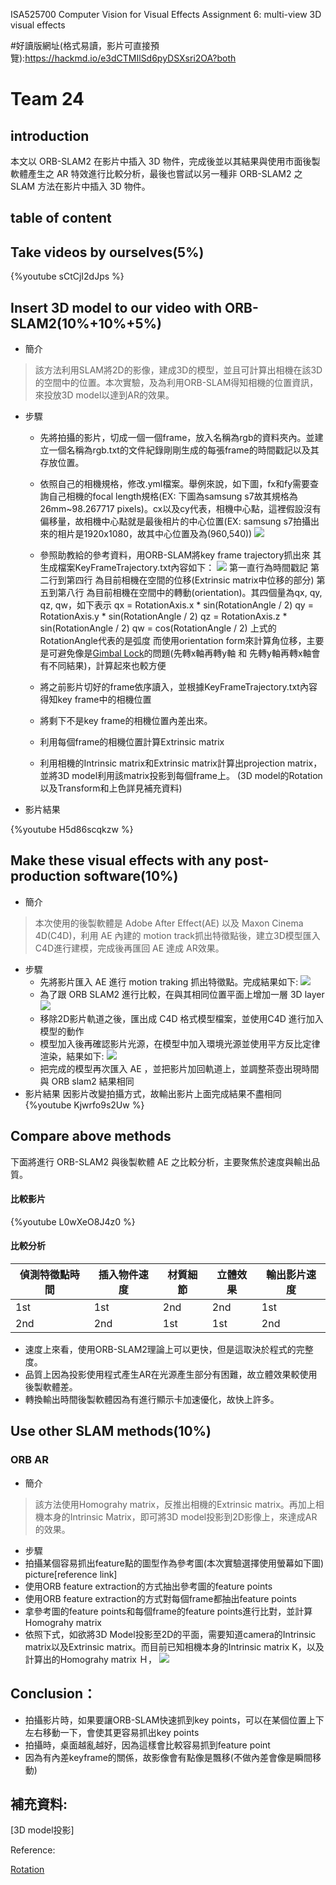 ISA525700 Computer Vision for Visual Effects
Assignment 6: multi-view 3D visual effects


#好讀版網址(格式易讀，影片可直接預覽):https://hackmd.io/e3dCTMIlSd6pyDSXsri2OA?both

Team 24
===

## introduction
本文以 ORB-SLAM2 在影片中插入 3D 物件，完成後並以其結果與使用市面後製軟體產生之 AR 特效進行比較分析，最後也嘗試以另一種非 ORB-SLAM2 之 SLAM 方法在影片中插入 3D 物件。 

## table of content
[]()
## Take videos by ourselves(5%)

{%youtube sCtCjI2dJps  %}

## Insert 3D model to our video with ORB-SLAM2(10%+10%+5%)
<!-- ### 法ㄧ(ORB SLAM) -->
- 簡介
> 該方法利用SLAM將2D的影像，建成3D的模型，並且可計算出相機在該3D的空間中的位置。本次實驗，及為利用ORB-SLAM得知相機的位置資訊，來投放3D model以達到AR的效果。
- 步驟
    - 先將拍攝的影片，切成一個一個frame，放入名稱為rgb的資料夾內。並建立一個名稱為rgb.txt的文件紀錄剛剛生成的每張frame的時間戳記以及其存放位置。
    - 依照自己的相機規格，修改.yml檔案。舉例來說，如下圖，fx和fy需要查詢自己相機的focal length規格(EX: 下圖為samsung s7故其規格為26mm~98.267717 pixels)。cx以及cy代表，相機中心點，這裡假設沒有偏移量，故相機中心點就是最後相片的中心位置(EX: samsung s7拍攝出來的相片是1920x1080，故其中心位置及為(960,540))
    ![](https://i.imgur.com/H0RqpVT.png)


    - 參照助教給的參考資料，用ORB-SLAM將key frame trajectory抓出來
    其生成檔案KeyFrameTrajectory.txt內容如下：
    ![](https://i.imgur.com/IIP78FR.jpg)
    第一直行為時間戳記
    第二行到第四行 為目前相機在空間的位移(Extrinsic matrix中位移的部分)
    第五到第八行 為目前相機在空間中的轉動(orientation)。其四個量為qx, qy, qz, qw，如下表示
    qx = RotationAxis.x * sin(RotationAngle / 2)
    qy = RotationAxis.y * sin(RotationAngle / 2)
    qz = RotationAxis.z * sin(RotationAngle / 2)
    qw = cos(RotationAngle / 2)
    上式的RotationAngle代表的是弧度
    而使用orientation form來計算角位移，主要是可避免像是[Gimbal Lock](https://www.youtube.com/watch?v=zc8b2Jo7mno)的問題(先轉x軸再轉y軸 和 先轉y軸再轉x軸會有不同結果)，計算起來也較方便

    - 將之前影片切好的frame依序讀入，並根據KeyFrameTrajectory.txt內容得知key frame中的相機位置
    - 將剩下不是key frame的相機位置內差出來。
    - 利用每個frame的相機位置計算Extrinsic matrix
    - 利用相機的Intrinsic matrix和Extrinsic matrix計算出projection matrix，並將3D model利用該matrix投影到每個frame上。
    (3D model的Rotation以及Transform和上色詳見補充資料)
- 影片結果
<!-- [https://drive.google.com/open?id=1HvnVV5PtikgFieYHSlk75l-6ZDP8etSI] -->
{%youtube H5d86scqkzw %}

## Make these visual effects with any post-production software(10%)
- 簡介
> 本次使用的後製軟體是 Adobe After Effect(AE) 以及 Maxon Cinema 4D(C4D)，利用 AE 內建的 motion track抓出特徵點後，建立3D模型匯入C4D進行建模，完成後再匯回 AE 達成 AR效果。
- 步驟
    - 先將影片匯入 AE 進行 motion traking 抓出特徵點。完成結果如下:
    ![](https://i.imgur.com/SWebC4J.jpg)
    - 為了跟 ORB SLAM2 進行比較，在與其相同位置平面上增加一層 3D layer 
    ![](https://i.imgur.com/bk69GQE.jpg)
    - 移除2D影片軌道之後，匯出成 C4D 格式模型檔案，並使用C4D 進行加入模型的動作
    - 模型加入後再確認影片光源，在模型中加入環境光源並使用平方反比定律渲染，結果如下:
    ![](https://i.imgur.com/PlkiZij.png)
    - 把完成的模型再次匯入 AE ，並把影片加回軌道上，並調整茶壺出現時間與 ORB slam2 結果相同
- 影片結果
因影片改變拍攝方式，故輸出影片上面完成結果不盡相同
{%youtube Kjwrfo9s2Uw %}

 
## Compare above methods
下面將進行 ORB-SLAM2 與後製軟體 AE 之比較分析，主要聚焦於速度與輸出品質。
#### 比較影片
{%youtube L0wXeO8J4z0 %}

#### 比較分析
|偵測特徵點時間|插入物件速度|材質細節|立體效果|輸出影片速度|
|--|--|--|--|--|
|1st|1st|2nd|2nd|1st|
|2nd|2nd|1st|1st|2nd|

- 速度上來看，使用ORB-SLAM2理論上可以更快，但是這取決於程式的完整度。
- 品質上因為投影使用程式產生AR在光源產生部分有困難，故立體效果較使用後製軟體差。
- 轉換輸出時間後製軟體因為有進行顯示卡加速優化，故快上許多。
## Use other SLAM methods(10%)
### ORB AR
- 簡介
> 該方法使用Homograhy matrix，反推出相機的Extrinsic matrix。再加上相機本身的Intrinsic Matrix，即可將3D model投影到2D影像上，來達成AR的效果。


- 步驟
- 拍攝某個容易抓出feature點的圖型作為參考圖(本次實驗選擇使用螢幕如下圖)
picture[reference link]
- 使用ORB feature extraction的方式抽出參考圖的feature points
- 使用ORB feature extraction的方式對每個frame都抽出feature points
- 拿參考圖的feature points和每個frame的feature points進行比對，並計算Homograhy matrix
- 依照下式，如欲將3D Model投影至2D的平面，需要知道camera的Intrinsic matrix以及Extrinsic matrix。而目前已知相機本身的Intrinsic matrix K，以及計算出的Homograhy matrix Ｈ，
![](https://i.imgur.com/CXmqpGP.png)








## Conclusion：
- 拍攝影片時，如果要讓ORB-SLAM快速抓到key points，可以在某個位置上下左右移動一下，會使其更容易抓出key points
- 拍攝時，桌面越亂越好，因為這樣會比較容易抓到feature point
- 因為有內差keyframe的關係，故影像會有點像是飄移(不做內差會像是瞬間移動)



## 補充資料:
[3D model投影]

Reference:

[Rotation](http://www.opengl-tutorial.org/intermediate-tutorials/tutorial-17-quaternions/)
